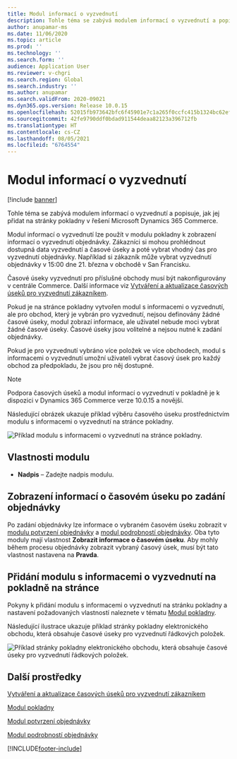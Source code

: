 ```yaml
---
title: Modul informací o vyzvednutí
description: Tohle téma se zabývá modulem informací o vyzvednutí a popisuje, jak jej přidat na stránky pokladny v řešení Microsoft Dynamics 365 Commerce.
author: anupamar-ms
ms.date: 11/06/2020
ms.topic: article
ms.prod: ''
ms.technology: ''
ms.search.form: ''
audience: Application User
ms.reviewer: v-chgri
ms.search.region: Global
ms.search.industry: ''
ms.author: anupamar
ms.search.validFrom: 2020-09021
ms.dyn365.ops.version: Release 10.0.15
ms.openlocfilehash: 52015fb973642bfc6f45901e7c1a265f0ccfc415b1324bc62ef77a5fc72550bb
ms.sourcegitcommit: 42fe9790ddf0bdad911544deaa82123a396712fb
ms.translationtype: HT
ms.contentlocale: cs-CZ
ms.lasthandoff: 08/05/2021
ms.locfileid: "6764554"
---
```

# <a name="pickup-information-module"></a>Modul informací o vyzvednutí

[!include [banner](includes/banner.md)]

Tohle téma se zabývá modulem informací o vyzvednutí a popisuje, jak jej přidat na stránky pokladny v řešení Microsoft Dynamics 365 Commerce.

Modul informací o vyzvednutí lze použít v modulu pokladny k zobrazení informací o vyzvednutí objednávky. Zákazníci si mohou prohlédnout dostupná data vyzvednutí a časové úseky a poté vybrat vhodný čas pro vyzvednutí objednávky. Například si zákazník může vybrat vyzvednutí objednávky v 15:00 dne 21. března v obchodě v San Francisku.

Časové úseky vyzvednutí pro příslušné obchody musí být nakonfigurovány v centrále Commerce. Další informace viz [Vytváření a aktualizace časových úseků pro vyzvednutí zákazníkem](dev-itpro/pickup-timeslots.md).

Pokud je na stránce pokladny vytvořen modul s informacemi o vyzvednutí, ale pro obchod, který je vybrán pro vyzvednutí, nejsou definovány žádné časové úseky, modul zobrazí informace, ale uživatel nebude moci vybrat žádné časové úseky. Časové úseky jsou volitelné a nejsou nutné k zadání objednávky.

Pokud je pro vyzvednutí vybráno více položek ve více obchodech, modul s informacemi o vyzvednutí umožní uživateli vybrat časový úsek pro každý obchod za předpokladu, že jsou pro něj dostupné.

> [!NOTE]
> Podpora časových úseků a modul informací o vyzvednutí v pokladně je k dispozici v Dynamics 365 Commerce verze 10.0.15 a novější.

Následující obrázek ukazuje příklad výběru časového úseku prostřednictvím modulu s informacemi o vyzvednutí na stránce pokladny.

![Příklad modulu s informacemi o vyzvednutí na stránce pokladny.](./dev-itpro/media/Curbside_timeslot_eCommerce.PNG)

## <a name="module-properties"></a>Vlastnosti modulu

- **Nadpis** – Zadejte nadpis modulu.

## <a name="show-time-slot-information-after-an-order-is-placed"></a>Zobrazení informací o časovém úseku po zadání objednávky

Po zadání objednávky lze informace o vybraném časovém úseku zobrazit v [modulu potvrzení objednávky](order-confirmation-module.md) a [modul podrobností objednávky](account-management.md#order-details-page). Oba tyto moduly mají vlastnost **Zobrazit informace o časovém úseku**. Aby mohly během procesu objednávky zobrazit vybraný časový úsek, musí být tato vlastnost nastavena na **Pravda**.

## <a name="add-a-checkout-pickup-information-module-to-a-page"></a>Přidání modulu s informacemi o vyzvednutí na pokladně na stránce

Pokyny k přidání modulu s informacemi o vyzvednutí na stránku pokladny a nastavení požadovaných vlastností naleznete v tématu [Modul pokladny](add-checkout-module.md).

Následující ilustrace ukazuje příklad stránky pokladny elektronického obchodu, která obsahuje časové úseky pro vyzvednutí řádkových položek.

![Příklad stránky pokladny elektronického obchodu, která obsahuje časové úseky pro vyzvednutí řádkových položek.](./dev-itpro/media/Curbside_timeslot_eCommerce_checkoutsummary.PNG)

## <a name="additional-resources"></a>Další prostředky

[Vytváření a aktualizace časových úseků pro vyzvednutí zákazníkem](dev-itpro/pickup-timeslots.md)

[Modul pokladny](add-checkout-module.md)

[Modul potvrzení objednávky](order-confirmation-module.md)

[Modul podrobností objednávky](account-management.md)


[!INCLUDE[footer-include](../includes/footer-banner.md)]